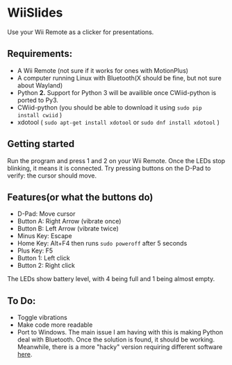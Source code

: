 # WiiSlides
Use your Wii Remote as a clicker for presentations.

## Requirements:

- A Wii Remote (not sure if it works for ones with MotionPlus)
- A computer running Linux with Bluetooth(X should be fine, but not sure about Wayland)
- Python **2.** Support for Python 3 will be availible once CWiid-python is ported to Py3.
- CWiid-python (you should be able to download it using `sudo pip install cwiid` )
- xdotool ( `sudo apt-get install xdotool` or `sudo dnf install xdotool` )

## Getting started

Run the program and press 1 and 2 on your Wii Remote. Once the LEDs stop blinking, it means it is connected. Try pressing buttons on the D-Pad to verify: the cursor should move.

## Features(or what the buttons do)

- D-Pad: Move cursor
- Button A: Right Arrow (vibrate once)
- Button B: Left Arrow (vibrate twice)
- Minus Key: Escape
- Home Key: Alt+F4 then runs `sudo poweroff` after 5 seconds
- Plus Key: F5
- Button 1: Left click
- Button 2: Right click

The LEDs show battery level, with 4 being full and 1 being almost empty.


## To Do:
- Toggle vibrations
- Make code more readable
- Port to Windows. The main issue I am having with this is making Python deal with Bluetooth. Once the solution is found, it should be working. Meanwhile, there is a more "hacky" version requiring different software [here](https://www.instructables.com/id/Use-a-Wii-Remote-to-Control-a-Computer/).
